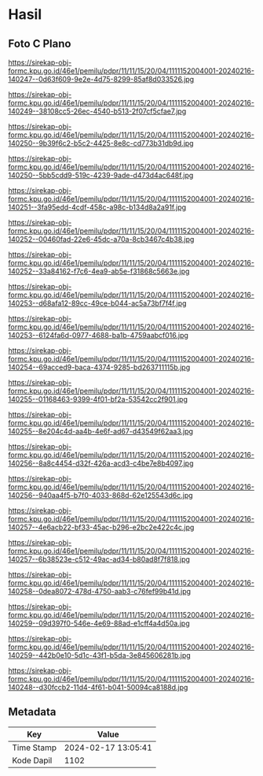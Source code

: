 # Hasil

## Foto C Plano

https://sirekap-obj-formc.kpu.go.id/46e1/pemilu/pdpr/11/11/15/20/04/1111152004001-20240216-140247--0d63f609-9e2e-4d75-8299-85af8d033526.jpg

https://sirekap-obj-formc.kpu.go.id/46e1/pemilu/pdpr/11/11/15/20/04/1111152004001-20240216-140249--38108cc5-26ec-4540-b513-2f07cf5cfae7.jpg

https://sirekap-obj-formc.kpu.go.id/46e1/pemilu/pdpr/11/11/15/20/04/1111152004001-20240216-140250--9b39f6c2-b5c2-4425-8e8c-cd773b31db9d.jpg

https://sirekap-obj-formc.kpu.go.id/46e1/pemilu/pdpr/11/11/15/20/04/1111152004001-20240216-140250--5bb5cdd9-519c-4239-9ade-d473d4ac648f.jpg

https://sirekap-obj-formc.kpu.go.id/46e1/pemilu/pdpr/11/11/15/20/04/1111152004001-20240216-140251--3fa95edd-4cdf-458c-a98c-b134d8a2a91f.jpg

https://sirekap-obj-formc.kpu.go.id/46e1/pemilu/pdpr/11/11/15/20/04/1111152004001-20240216-140252--00460fad-22e6-45dc-a70a-8cb3467c4b38.jpg

https://sirekap-obj-formc.kpu.go.id/46e1/pemilu/pdpr/11/11/15/20/04/1111152004001-20240216-140252--33a84162-f7c6-4ea9-ab5e-f31868c5663e.jpg

https://sirekap-obj-formc.kpu.go.id/46e1/pemilu/pdpr/11/11/15/20/04/1111152004001-20240216-140253--d68afa12-89cc-49ce-b044-ac5a73bf7f4f.jpg

https://sirekap-obj-formc.kpu.go.id/46e1/pemilu/pdpr/11/11/15/20/04/1111152004001-20240216-140253--6124fa6d-0977-4688-ba1b-4759aabcf016.jpg

https://sirekap-obj-formc.kpu.go.id/46e1/pemilu/pdpr/11/11/15/20/04/1111152004001-20240216-140254--69acced9-baca-4374-9285-bd263711115b.jpg

https://sirekap-obj-formc.kpu.go.id/46e1/pemilu/pdpr/11/11/15/20/04/1111152004001-20240216-140255--01168463-9399-4f01-bf2a-53542cc2f901.jpg

https://sirekap-obj-formc.kpu.go.id/46e1/pemilu/pdpr/11/11/15/20/04/1111152004001-20240216-140255--8e204c4d-aa4b-4e6f-ad67-d43549f62aa3.jpg

https://sirekap-obj-formc.kpu.go.id/46e1/pemilu/pdpr/11/11/15/20/04/1111152004001-20240216-140256--8a8c4454-d32f-426a-acd3-c4be7e8b4097.jpg

https://sirekap-obj-formc.kpu.go.id/46e1/pemilu/pdpr/11/11/15/20/04/1111152004001-20240216-140256--940aa4f5-b7f0-4033-868d-62e125543d6c.jpg

https://sirekap-obj-formc.kpu.go.id/46e1/pemilu/pdpr/11/11/15/20/04/1111152004001-20240216-140257--4e6acb22-bf33-45ac-b296-e2bc2e422c4c.jpg

https://sirekap-obj-formc.kpu.go.id/46e1/pemilu/pdpr/11/11/15/20/04/1111152004001-20240216-140257--6b38523e-c512-49ac-ad34-b80ad8f7f818.jpg

https://sirekap-obj-formc.kpu.go.id/46e1/pemilu/pdpr/11/11/15/20/04/1111152004001-20240216-140258--0dea8072-478d-4750-aab3-c76fef99b41d.jpg

https://sirekap-obj-formc.kpu.go.id/46e1/pemilu/pdpr/11/11/15/20/04/1111152004001-20240216-140259--09d397f0-546e-4e69-88ad-e1cff4a4d50a.jpg

https://sirekap-obj-formc.kpu.go.id/46e1/pemilu/pdpr/11/11/15/20/04/1111152004001-20240216-140259--442b0e10-5d1c-43f1-b5da-3e845606281b.jpg

https://sirekap-obj-formc.kpu.go.id/46e1/pemilu/pdpr/11/11/15/20/04/1111152004001-20240216-140248--d30fccb2-11d4-4f61-b041-50094ca8188d.jpg


## Metadata

| Key        | Value               |
| ---------- | ------------------- |
| Time Stamp | 2024-02-17 13:05:41 |
| Kode Dapil | 1102                |




